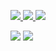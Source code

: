 
<p align="left">
  <a href="https://twitter.com/zeroSteiner">
    <img src="https://img.shields.io/twitter/follow/zeroSteiner?style=for-the-badge&label=%40zeroSteiner&logo=twitter&logoColor=white&labelColor=585858&color=c02000">
  </a>

  <a href="https://www.linkedin.com/in/spencer-mcintyre-b48987194/">
    <img src="https://img.shields.io/badge/-spencer-blue?style=for-the-badge&logo=Linkedin&logoColor=white&labelColor=585858&color=c02000">
  </a>

  <a href="https://keybase.io/zeroSteiner">
    <img src="https://img.shields.io/keybase/pgp/zeroSteiner?style=for-the-badge&logoColor=white&labelColor=585858&color=c02000">
  </a>

</p>

<img src="https://github-readme-stats.vercel.app/api?username=zeroSteiner&show_icons=true&theme=dark&title_color=d0d0d0&icon_color=d81000&text_color=e0e0e0&bg_color=383838">

<a href="https://github.com/rapid7/metasploit-framework/search?q=Spencer+McIntyre">
  <img src="https://img.shields.io/endpoint?style=for-the-badge&url=https%3A%2F%2Feathfdjqlf.execute-api.us-east-2.amazonaws.com%2Ftest%2Fv1%2Fmodules%3Fauthor%3DSpencer%2520McIntyre&color=c02000">
</a>

